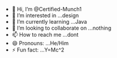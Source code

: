- 👋 Hi, I’m @Certified-Munch1
- 👀 I’m interested in ...design
- 🌱 I’m currently learning ...Java
- 💞️ I’m looking to collaborate on ...nothing
- 📫 How to reach me ...dont
- 😄 Pronouns: ...He/Him
- ⚡ Fun fact: ...Y=Mc^2

<!---
Certified-Munch1/Certified-Munch1 is a ✨ special ✨ repository because its `README.md` (this file) appears on your GitHub profile.
You can click the Preview link to take a look at your changes.
--->
